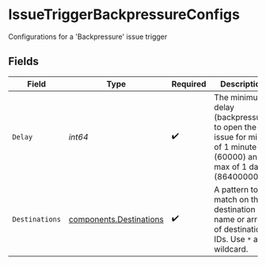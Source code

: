 # IssueTriggerBackpressureConfigs

Configurations for a 'Backpressure' issue trigger


## Fields

| Field                                                                                                      | Type                                                                                                       | Required                                                                                                   | Description                                                                                                |
| ---------------------------------------------------------------------------------------------------------- | ---------------------------------------------------------------------------------------------------------- | ---------------------------------------------------------------------------------------------------------- | ---------------------------------------------------------------------------------------------------------- |
| `Delay`                                                                                                    | *int64*                                                                                                    | :heavy_check_mark:                                                                                         | The minimum delay (backpressure) to open the issue for min of 1 minute (60000) and max of 1 day (86400000) |
| `Destinations`                                                                                             | [components.Destinations](../../models/components/destinations.md)                                         | :heavy_check_mark:                                                                                         | A pattern to match on the destination name or array of destination IDs. Use `*` as wildcard.               |